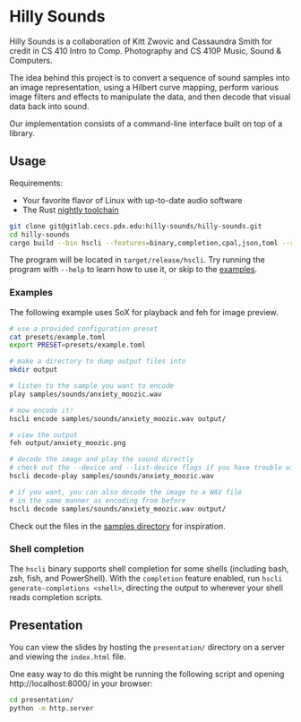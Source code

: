 # Hilly Sounds

Hilly Sounds is a collaboration of Kitt Zwovic and Cassaundra Smith for credit in CS 410 Intro to Comp. Photography and CS 410P Music, Sound & Computers.

The idea behind this project is to convert a sequence of sound samples into an image representation, using a Hilbert curve mapping, perform various image filters and effects to manipulate the data, and then decode that visual data back into sound.

Our implementation consists of a command-line interface built on top of a library.

## Usage

Requirements:
- Your favorite flavor of Linux with up-to-date audio software
- The Rust [nightly toolchain](https://rust-lang.github.io/rustup/concepts/channels.html)

```bash
git clone git@gitlab.cecs.pdx.edu:hilly-sounds/hilly-sounds.git
cd hilly-sounds
cargo build --bin hscli --features=binary,completion,cpal,json,toml --release
```

The program will be located in `target/release/hscli`.
Try running the program with `--help` to learn how to use it, or skip to the [examples](#Examples).

### Examples

The following example uses SoX for playback and feh for image preview.

```bash
# use a provided configuration preset
cat presets/example.toml
export PRESET=presets/example.toml

# make a directory to dump output files into
mkdir output

# listen to the sample you want to encode
play samples/sounds/anxiety_moozic.wav

# now encode it!
hscli encode samples/sounds/anxiety_moozic.wav output/

# view the output
feh output/anxiety_moozic.png

# decode the image and play the sound directly
# check out the --device and --list-device flags if you have trouble with playback
hscli decode-play samples/sounds/anxiety_moozic.wav

# if you want, you can also decode the image to a WAV file
# in the same manner as encoding from before
hscli decode samples/sounds/anxiety_moozic.wav output/
```

Check out the files in the [samples directory](samples/) for inspiration.

### Shell completion

The `hscli` binary supports shell completion for some shells (including bash, zsh, fish, and PowerShell).
With the `completion` feature enabled, run `hscli generate-completions <shell>`, directing the output to wherever your shell reads completion scripts.

## Presentation

You can view the slides by hosting the `presentation/` directory on a server and viewing the `index.html` file.

One easy way to do this might be running the following script and opening http://localhost:8000/ in your browser:
```bash
cd presentation/
python -m http.server
```
